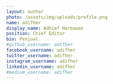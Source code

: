 ```yaml
---
layout: author
photo: /assets/img/uploads/profile.png
name: adifher
display_name: Adhief Hermawan
position: Chief Editor
bio: Penjual.
#github_username: adifher
facebook_username: adifher
twitter_username: adifher
instagram_username: adifher
linkedin_username: adifher
#medium_username: adifher
---
```


